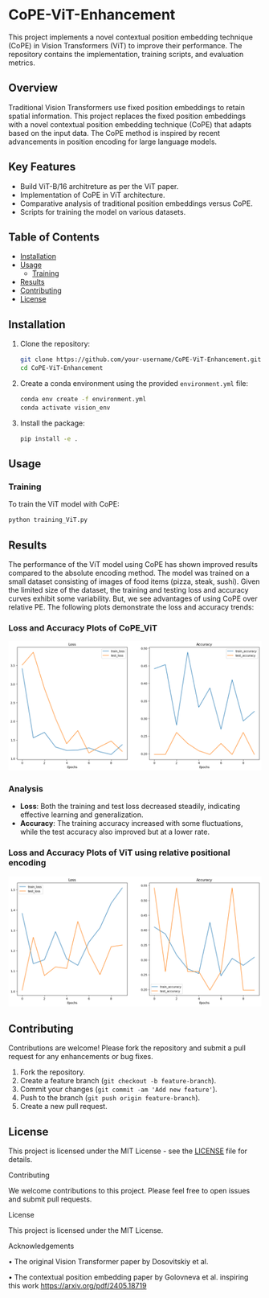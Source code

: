 # CoPE-ViT-Enhancement
This project implements a novel contextual position embedding technique (CoPE) in Vision Transformers (ViT) to improve their performance. The repository contains the implementation, training scripts, and evaluation metrics.



## Overview

Traditional Vision Transformers use fixed position embeddings to retain spatial information. This project replaces the fixed position embeddings with a novel contextual position embedding technique (CoPE) that adapts based on the input data. The CoPE method is inspired by recent advancements in position encoding for large language models.

## Key Features

- Build ViT-B/16 architreture as per the ViT paper. 
- Implementation of CoPE in ViT architecture.
- Comparative analysis of traditional position embeddings versus CoPE.
- Scripts for training the model on various datasets.


## Table of Contents

- [Installation](#installation)
- [Usage](#usage)
  - [Training](#training)
- [Results](#results)
- [Contributing](#contributing)
- [License](#license)


## Installation

1. Clone the repository:

   ```bash
   git clone https://github.com/your-username/CoPE-ViT-Enhancement.git
   cd CoPE-ViT-Enhancement
   ```

2. Create a conda environment using the provided `environment.yml` file:

    ```bash
    conda env create -f environment.yml
    conda activate vision_env
    ```

3. Install the package:

    ```bash
    pip install -e .
    ```


## Usage

### Training

To train the ViT model with CoPE:

```bash
python training_ViT.py
```


## Results

The performance of the ViT model using CoPE has shown improved results compared to the absolute encoding method. The model was trained on a small dataset consisting of images of food items (pizza, steak, sushi). Given the limited size of the dataset, the training and testing loss and accuracy curves exhibit some variability. But, we see advantages of using CoPE over relative PE. The following plots demonstrate the loss and accuracy trends:

### Loss and Accuracy Plots of CoPE_ViT

![Plot](CoPE_ViT_results.png)

### Analysis

- **Loss**: Both the training and test loss decreased steadily, indicating effective learning and generalization.
- **Accuracy**: The training accuracy increased with some fluctuations, while the test accuracy also improved but at a lower rate.

### Loss and Accuracy Plots of ViT using relative positional encoding

![Plot](ViT_result.png)



## Contributing

Contributions are welcome! Please fork the repository and submit a pull request for any enhancements or bug fixes.

1. Fork the repository.
2. Create a feature branch (`git checkout -b feature-branch`).
3. Commit your changes (`git commit -am 'Add new feature'`).
4. Push to the branch (`git push origin feature-branch`).
5. Create a new pull request.

## License

This project is licensed under the MIT License - see the [LICENSE](LICENSE) file for details.



Contributing

We welcome contributions to this project. Please feel free to open issues and submit pull requests.

License

This project is licensed under the MIT License.

Acknowledgements

•	The original Vision Transformer paper by Dosovitskiy et al. 

•	The contextual position embedding paper by Golovneva et al. inspiring this work https://arxiv.org/pdf/2405.18719